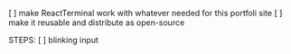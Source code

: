 [ ] make ReactTerminal work with whatever needed for this portfoli site
[ ] make it reusable and distribute as open-source

STEPS:
[ ] blinking input